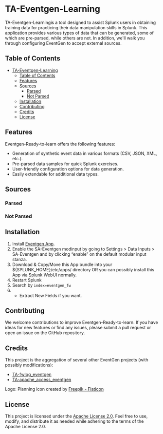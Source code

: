 # TA-Eventgen-Learning

TA-Eventgen-Learningis a tool designed to assist Splunk users in obtaining training data for practicing their data manipulation skills in Splunk. This application provides various types of data that can be generated, some of which are pre-parsed, while others are not. In addition, we'll walk you through configuring EventGen to accept external sources.

## Table of Contents
- [TA-Eventgen-Learning](#ta-eventgen-learning)
  - [Table of Contents](#table-of-contents)
  - [Features](#features)
  - [Sources](#sources)
    - [Parsed](#parsed)
    - [Not Parsed](#not-parsed)
  - [Installation](#installation)
  - [Contributing](#contributing)
  - [Credits](#credits)
  - [License](#license)

## Features

Eventgen-Ready-to-learn offers the following features:
- Generation of synthetic event data in various formats (CSV, JSON, XML, etc.).
- Pre-parsed data samples for quick Splunk exercises.
- User-friendly configuration options for data generation.
- Easily extendable for additional data types.

## Sources

### Parsed


### Not Parsed

## Installation

1. Install [Eventgen App](https://splunkbase.splunk.com/app/1924).
2. Enable the SA-Eventgen modinput by going to Settings > Data Inputs > SA-Eventgen and by clicking “enable” on the default modular input stanza.
3. Download & Copy/Move this App bundle into your ${SPLUNK_HOME}/etc/apps/ directory OR you can possibly install this App via Splunk WebUI normally.
4. Restart Splunk
5. Search by `index=eventgen_fw`
6. + Extract New Fields if you want.

## Contributing

We welcome contributions to improve Eventgen-Ready-to-learn. If you have ideas for new features or find any issues, please submit a pull request or open an issue on the GitHub repository.

## Credits

This project is the aggregation of several other EventGen projects (with possibly modifications):

 - [TA-fwlog_eventgen](https://splunkbase.splunk.com/app/6711)
 - [TA-apache_access_eventgen](https://splunkbase.splunk.com/app/6712)

Logo: Planning icon created by [Freepik - Flaticon](https://www.flaticon.com/free-icons/process")

## License

This project is licensed under the [Apache License 2.0](LICENSE). Feel free to use, modify, and distribute it as needed while adhering to the terms of the Apache License 2.0.